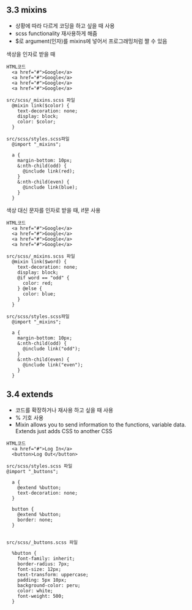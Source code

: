 ## 3.3 mixins
- 상황에 따라 다르게 코딩을 하고 싶을 때 사용
- scss functionality 재사용하게 해줌
- $로 argument(인자)를 mixins에 넣어서 프로그래밍처럼 짤 수 있음

색상을 인자로 받을 때
```
HTML코드
  <a href="#">Google</a>
  <a href="#">Google</a>
  <a href="#">Google</a>
  <a href="#">Google</a>

src/scss/_mixins.scss 파일
  @mixin link($color) {
    text-decoration: none;
    display: block;
    color: $color; 
  }

src/scss/styles.scss파일
  @import "_mixins";

  a {
    margin-bottom: 10px;
    &:nth-child(odd) {
      @include link(red);
    }
    &:nth-child(even) {
      @include link(blue);
    }
  }

```

색상 대신 문자를 인자로 받을 때, if문 사용
```
HTML코드
  <a href="#">Google</a>
  <a href="#">Google</a>
  <a href="#">Google</a>
  <a href="#">Google</a>

src/scss/_mixins.scss 파일
  @mixin link($word) {
    text-decoration: none;
    display: block;
    @if word == "odd" {
      color: red;
    } @else {
      color: blue;
    }
  }

src/scss/styles.scss파일
  @import "_mixins";

  a {
    margin-bottom: 10px;
    &:nth-child(odd) {
      @include link("odd");
    }
    &:nth-child(even) {
      @include link("even");
    }
  }

```

## 3.4 extends
- 코드를 확장하거나 재사용 하고 싶을 때 사용
- % 기호 사용
- Mixin allows you to send information to the functions, variable data. Extends just adds CSS to another CSS

```
HTML코드 
  <a href="#">Log In</a>
  <button>Log Out</button>

src/scss/styles.scss 파일
@import "_buttons"; 

  a {
    @extend %button;
    text-decoration: none;
  }

  button {
    @extend %button;
    border: none;
  }


src/scss/_buttons.scss 파일

  %button {
    font-family: inherit;
    border-radius: 7px;
    font-size: 12px;
    text-transform: uppercase;
    padding: 5px 10px;
    background-color: peru;
    color: white;
    font-weight: 500;
  }
```